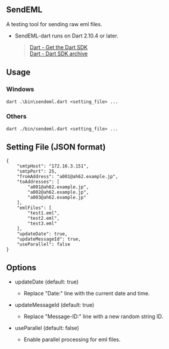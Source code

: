 ## SendEML
A testing tool for sending raw eml files.
* SendEML-dart runs on Dart 2.10.4 or later.
  > [Dart - Get the Dart SDK](https://dart.dev/get-dart)  
  > [Dart - Dart SDK archive](https://dart.dev/tools/sdk/archive)

## Usage

### Windows
```
dart .\bin\sendeml.dart <setting_file> ...
```
### Others
```
dart ./bin/sendeml.dart <setting_file> ...
```

## Setting File (JSON format)
```
{
    "smtpHost": "172.16.3.151",
    "smtpPort": 25,
    "fromAddress": "a001@ah62.example.jp",
    "toAddresses": [
        "a001@ah62.example.jp",
        "a002@ah62.example.jp",
        "a003@ah62.example.jp"
    ],
    "emlFiles": [
        "test1.eml",
        "test2.eml",
        "test3.eml"
    ],
    "updateDate": true,
    "updateMessageId": true,
    "useParallel": false
}
```

## Options

* updateDate (default: true)
  - Replace "Date:" line with the current date and time.

* updateMessageId (default: true)
  - Replace "Message-ID:" line with a new random string ID.

* useParallel (default: false)
  - Enable parallel processing for eml files.
